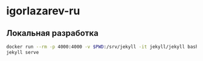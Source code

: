 # igorlazarev-ru

## Локальная разработка

```bash
docker run --rm -p 4000:4000 -v $PWD:/srv/jekyll -it jekyll/jekyll bash
jekyll serve
```
